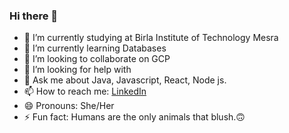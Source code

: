 ### Hi there 👋

- 🔭 I’m currently studying at Birla Institute of Technology Mesra
- 🌱 I’m currently learning Databases
- 👯 I’m looking to collaborate on GCP
- 🤔 I’m looking for help with 
- 💬 Ask me about Java, Javascript, React, Node js.
- 📫 How to reach me: [LinkedIn](https://www.linkedin.com/in/namrata-marandi-5194b71a1/)
- 😄 Pronouns: She/Her
- ⚡ Fun fact: Humans are the only animals that blush.🙃

